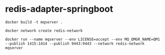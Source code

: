 # redis-adapter-springboot

`docker build -t mqserver .`

`docker network create redis-network`

`docker run --name mqserver --env LICENSE=accept --env MQ_QMGR_NAME=QM1 --publish 1415:1414 --publish 9443:9443 --network redis-network mqserver`